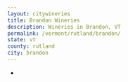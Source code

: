 ```yaml
---
layout: citywineries
title: Brandon Wineries
description: Wineries in Brandon, VT
permalink: /vermont/rutland/brandon/
state: vt
county: rutland
city: brandon
---
```

-

